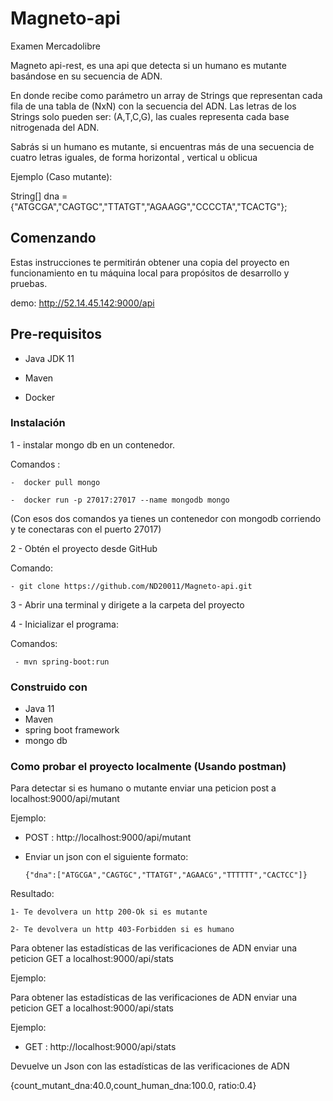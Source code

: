 # Magneto-api



Examen Mercadolibre

Magneto api-rest, es una api que detecta si un humano es mutante basándose en su secuencia de ADN.

En donde recibe como parámetro un array de Strings que representan cada fila de una tabla
de (NxN) con la secuencia del ADN. Las letras de los Strings solo pueden ser: (A,T,C,G), las
cuales representa cada base nitrogenada del ADN.

Sabrás si un humano es mutante, si encuentras más de una secuencia de cuatro letras
iguales, de forma  horizontal , vertical u oblicua

Ejemplo (Caso mutante):

String[] dna = {"ATGCGA","CAGTGC","TTATGT","AGAAGG","CCCCTA","TCACTG"};

 
## Comenzando
Estas instrucciones te permitirán obtener una copia del proyecto en funcionamiento en tu máquina local para propósitos de desarrollo y pruebas.

 demo:
   http://52.14.45.142:9000/api
    
 

## Pre-requisitos

- Java  JDK 11

- Maven

- Docker 


### Instalación 

1 - instalar  mongo db en un contenedor. 

 Comandos : 
 
    -  docker pull mongo
    
    -  docker run -p 27017:27017 --name mongodb mongo 

   (Con esos dos comandos ya tienes un contenedor con mongodb corriendo y te conectaras con el puerto 27017)

2 - Obtén el proyecto desde GitHub

 Comando:
 
    - git clone https://github.com/ND20011/Magneto-api.git


3 - Abrir una terminal y dirigete a la carpeta del proyecto


4 - Inicializar el programa: 

 Comandos:

     - mvn spring-boot:run

### Construido con  

- Java 11
- Maven
- spring boot framework
- mongo db 


### Como probar el proyecto localmente   (Usando postman)

   Para detectar si es humano o mutante enviar una peticion post a localhost:9000/api/mutant
   
   Ejemplo:
   
   - POST : http://localhost:9000/api/mutant
    
   - Enviar un json con el siguiente formato: 
  
         {"dna":["ATGCGA","CAGTGC","TTATGT","AGAACG","TTTTTT","CACTCC"]}
    
   Resultado: 
   
    1- Te devolvera un http 200-Ok si es mutante 
   
    2- Te devolvera un http 403-Forbidden si es humano 
           
 Para obtener las estadísticas de las verificaciones de ADN enviar una peticion GET a localhost:9000/api/stats

   Ejemplo:


 Para obtener las estadísticas de las verificaciones de ADN enviar una peticion GET a localhost:9000/api/stats
 
   Ejemplo:
 
   - GET : http://localhost:9000/api/stats
 
  Devuelve un Json con las estadísticas de las verificaciones de ADN
 
   {count_mutant_dna:40.0,count_human_dna:100.0, ratio:0.4}

